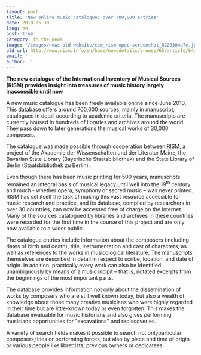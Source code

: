 ```yaml
---
layout: post
title: 'New online music catalogue: over 700,000 entries'
date: 2010-06-30
lang: en
post: true
category: in_the_news
image: "/images/news-old-website/csm_rism-opac-screenshot_8220384a7e.jpg"
old_url: http://www.rism.info/en/home/newsdetails/browse/65/article/64/new-online-music-catalogue-over-700000-entries.html
email: ''
author: ''
---
```


**The new catalogue of the International Inventory of Musical Sources (RISM) provides insight into treasures of music history largely inaccessible until now**

A new music catalogue has been freely available online since June 2010. This database offers around 700,000 sources, mainly in manuscript, catalogued in detail according to academic criteria. The manuscripts are currently housed in hundreds of libraries and archives around the world. They pass down to later generations the musical works of 30,000 composers.

The catalogue was made possible through cooperation between RISM, a project of the Akademie der Wissenschaften und der Literatur Mainz, the Bavarian State Library (Bayerische Staatsbibliothek) and the State Library of Berlin (Staatsbibliothek zu Berlin).

Even though there has been music printing for 500 years, manuscripts remained an integral basis of musical legacy until well into the 19<sup><span lang="en-GB">th</span></sup> century and much - whether opera, symphony or sacred music – was never printed. RISM has set itself the task of making this vast resource accessible for music research and practice, and its database, compiled by researchers in over 30 countries, can now be accessed free of charge on the Internet. Many of the sources catalogued by libraries and archives in these countries were recorded for the first time in the course of this project and are only now available to a wider public.

The catalogue entries include information about the composers (including dates of birth and death), title, instrumentation and cast of characters, as well as references to the works in musicological literature. The manuscripts themselves are described in detail in respect to scribe, location, and date of origin. In addition, practically every work can also be identified unambiguously by means of a music incipit – that is, notated excerpts from the beginnings of the most important parts.

The database provides information not only about the dissemination of works by composers who are still well known today, but also a wealth of knowledge about those many creative musicians who were highly regarded in their time but are little-known today or even forgotten. This makes the database invaluable for music historians and also gives performing musicians opportunities for "excavations" and rediscoveries.

A variety of search fields makes it possible to search not onlyparticular composers,titles or performing forces, but also by place and time of origin or various people like librettists, previous owners or dedicatees.